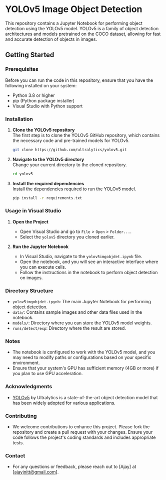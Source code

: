 # YOLOv5 Image Object Detection

This repository contains a Jupyter Notebook for performing object detection using the YOLOv5 model. YOLOv5 is a family of object detection architectures and models pretrained on the COCO dataset, allowing for fast and accurate detection of objects in images.

## Getting Started

### Prerequisites

Before you can run the code in this repository, ensure that you have the following installed on your system:

- Python 3.8 or higher
- pip (Python package installer)
- Visual Studio with Python support

### Installation

1. **Clone the YOLOv5 repository**  
   The first step is to clone the YOLOv5 GitHub repository, which contains the necessary code and pre-trained models for YOLOv5.

   ```bash
   git clone https://github.com/ultralytics/yolov5.git
   ```

2. **Navigate to the YOLOv5 directory**  
   Change your current directory to the cloned repository.

   ```bash
   cd yolov5
   ```

3. **Install the required dependencies**  
   Install the dependencies required to run the YOLOv5 model.

   ```bash
   pip install -r requirements.txt
   ```

### Usage in Visual Studio

1. **Open the Project**  
   - Open Visual Studio and go to `File` > `Open` > `Folder...`.
   - Select the `yolov5` directory you cloned earlier.

2. **Run the Jupyter Notebook**  
   - In Visual Studio, navigate to the `yolov5imgobjdet.ipynb` file.
   - Open the notebook, and you will see an interactive interface where you can execute cells.
   - Follow the instructions in the notebook to perform object detection on images.

### Directory Structure

- `yolov5imgobjdet.ipynb`: The main Jupyter Notebook for performing object detection.
- `data/`: Contains sample images and other data files used in the notebook.
- `models/`: Directory where you can store the YOLOv5 model weights.
- `runs/detect/exp`: Directory where the result are stored.

### Notes

- The notebook is configured to work with the YOLOv5 model, and you may need to modify paths or configurations based on your specific environment.
- Ensure that your system's GPU has sufficient memory (4GB or more) if you plan to use GPU acceleration.

### Acknowledgments

- [YOLOv5](https://github.com/ultralytics/yolov5) by Ultralytics is a state-of-the-art object detection model that has been widely adopted for various applications.

### Contributing

- We welcome contributions to enhance this project. Please fork the repository and create a pull request with your changes. Ensure your code follows the project's coding standards and includes appropriate tests.

### Contact

- For any questions or feedback, please reach out to [Ajay] at [ajayjnitt@gmail.com].